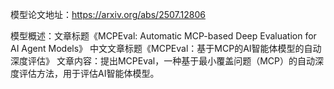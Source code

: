 模型论文地址：https://arxiv.org/abs/2507.12806

模型概述：文章标题《MCPEval: Automatic MCP-based Deep Evaluation for AI Agent Models》
中文文章标题《MCPEval：基于MCP的AI智能体模型的自动深度评估》
文章内容：提出MCPEval，一种基于最小覆盖问题（MCP）的自动深度评估方法，用于评估AI智能体模型。
